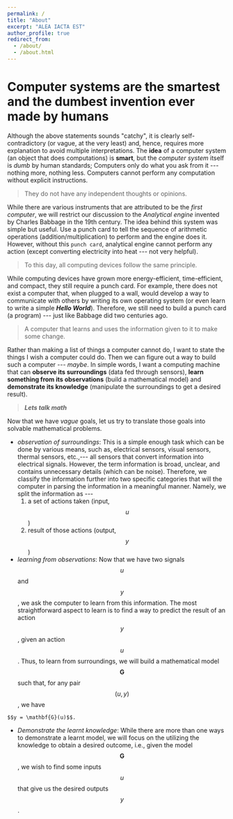```yaml
---
permalink: /
title: "About"
excerpt: "ALEA IACTA EST"
author_profile: true
redirect_from: 
  - /about/
  - /about.html
---
```




# Computer systems are the smartest and the dumbest invention ever made by humans

Although the above statements sounds "catchy", it is clearly self-contradictory (or vague, at the very least) and, hence, requires more explanation to avoid multiple interpretations. The **idea** of a computer system (an object that does computations) is **smart**, but the *computer system* itself is *dumb* by human standards; Computers only do what you ask from it --- nothing more, nothing less. Computers cannot perform any computation without explicit instructions. 

> They do not have any independent thoughts or opinions.

While there are various instruments that are attributed to be the *first computer*, we will restrict our discussion to the *Analytical engine* invented by Charles Babbage in the 19th century. The idea behind this system was simple but useful. Use a punch card to tell the sequence of arithmetic operations (addition/multiplication) to perform and the engine does it. However, without this `punch card`, analytical engine cannot perform any action (except converting electricity into heat --- not very helpful). 

> To this day, all computing devices follow the same principle. 

While computing devices have grown more energy-efficient, time-efficient, and compact, they still require a punch card. For example, there does not exist a computer that, when plugged to a wall, would develop a way to communicate with others by writing its own operating system (or even learn to write a simple ***Hello World***). Therefore, we still need to build a punch card (a program) --- just like Babbage did two centuries ago. 

> A computer that learns and uses the information given to it to make some change.

Rather than making a list of things a computer cannot do, I want to state the things I wish a computer could do. Then we can figure out a way to build such a computer --- *maybe*. In simple words, I want a computing machine that can **observe its surroundings** (data fed through sensors), **learn something from its observations** (build a mathematical model) and **demonstrate its knowledge** (manipulate the surroundings to get a desired result).

> ***Lets talk math***

Now that we have *vague* goals, let us try to translate those goals into solvable mathematical problems. 

* *observation of surroundings*: This is a simple enough task which can be done by various means, such as, electrical sensors, visual sensors, thermal sensors, etc.,--- all sensors that convert information into electrical signals. However, the term information is broad, unclear, and contains unnecessary details (which can be noise). Therefore, we classify the information further into two specific categories that will the computer in parsing the information in a meaningful manner. Namely, we split the information as ---
  1. a set of actions taken (input, $$u$$) 
  2. result of those actions (output, $$y$$)
* *learning from observations*: Now that we have two signals $$u$$ and $$y$$, we ask the computer to learn from this information. The most straightforward aspect to learn is to find a way to predict the result of an action $$y$$, given an action $$u$$. Thus, to learn from surroundings, we will build a mathematical model $$\mathbf{G}$$ such that, for any pair $$(u,y)$$, we have
``` 
$$y = \mathbf{G}(u)$$.
```
* *Demonstrate the learnt knowledge*: While there are more than one ways to demonstrate a learnt model, we will focus on the utilizing the knowledge to obtain a desired outcome, i.e., given the model $$\mathbf{G}$$, we wish to find some inputs $$u$$ that give us the desired outputs $$y$$.










